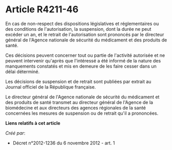 # Article R4211-46

En cas de non-respect des dispositions législatives et réglementaires ou des conditions de l'autorisation, la suspension,
dont la durée ne peut excéder un an, et le retrait de l'autorisation sont prononcés par le directeur général de l'Agence
nationale de sécurité du médicament et des produits de santé.

Ces décisions peuvent concerner tout ou partie de l'activité autorisée et ne peuvent intervenir qu'après que l'intéressé a
été informé de la nature des manquements constatés et mis en demeure de les faire cesser dans un délai déterminé.

Les décisions de suspension et de retrait sont publiées par extrait au Journal officiel de la République française.

Le directeur général de l'Agence nationale de sécurité du médicament et des produits de santé transmet au directeur général
de l'Agence de la biomédecine et aux directeurs des agences régionales de la santé concernées les mesures de suspension ou de
retrait qu'il a prononcées.

**Liens relatifs à cet article**

_Créé par_:

  - Décret n°2012-1236 du 6 novembre 2012 - art. 1
